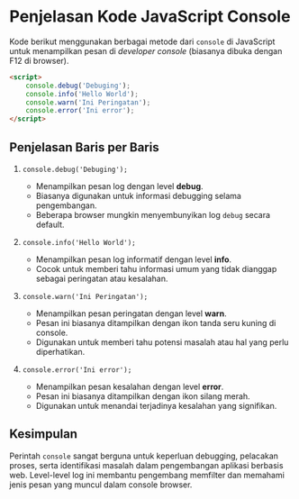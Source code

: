 # Penjelasan Kode JavaScript Console

Kode berikut menggunakan berbagai metode dari `console` di JavaScript untuk menampilkan pesan di *developer console* (biasanya dibuka dengan F12 di browser).

```html
<script>
    console.debug('Debuging');
    console.info('Hello World');
    console.warn('Ini Peringatan');
    console.error('Ini error');
</script>
```

## Penjelasan Baris per Baris

1. `console.debug('Debuging');`  
   - Menampilkan pesan log dengan level **debug**.
   - Biasanya digunakan untuk informasi debugging selama pengembangan.
   - Beberapa browser mungkin menyembunyikan log `debug` secara default.

2. `console.info('Hello World');`  
   - Menampilkan pesan log informatif dengan level **info**.
   - Cocok untuk memberi tahu informasi umum yang tidak dianggap sebagai peringatan atau kesalahan.

3. `console.warn('Ini Peringatan');`  
   - Menampilkan pesan peringatan dengan level **warn**.
   - Pesan ini biasanya ditampilkan dengan ikon tanda seru kuning di console.
   - Digunakan untuk memberi tahu potensi masalah atau hal yang perlu diperhatikan.

4. `console.error('Ini error');`  
   - Menampilkan pesan kesalahan dengan level **error**.
   - Pesan ini biasanya ditampilkan dengan ikon silang merah.
   - Digunakan untuk menandai terjadinya kesalahan yang signifikan.

## Kesimpulan

Perintah `console` sangat berguna untuk keperluan debugging, pelacakan proses, serta identifikasi masalah dalam pengembangan aplikasi berbasis web. Level-level log ini membantu pengembang memfilter dan memahami jenis pesan yang muncul dalam console browser.
